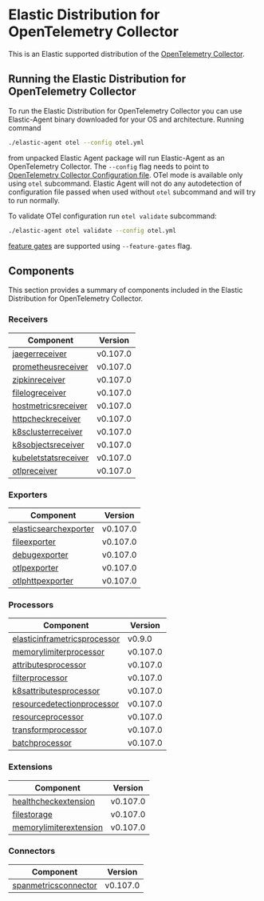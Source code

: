 # Elastic Distribution for OpenTelemetry Collector

This is an Elastic supported distribution of the [OpenTelemetry Collector](https://github.com/open-telemetry/opentelemetry-collector).

## Running the Elastic Distribution for OpenTelemetry Collector

To run the Elastic Distribution for OpenTelemetry Collector you can use Elastic-Agent binary downloaded for your OS and architecture.
Running command

```bash
./elastic-agent otel --config otel.yml
```

from unpacked Elastic Agent package will run Elastic-Agent as an OpenTelemetry Collector. The `--config` flag needs to point to [OpenTelemetry Collector Configuration file](https://opentelemetry.io/docs/collector/configuration/). OTel mode is available only using `otel` subcommand. Elastic Agent will not do any autodetection of configuration file passed when used without `otel` subcommand and will try to run normally.

To validate OTel configuration run `otel validate` subcommand:

```bash
./elastic-agent otel validate --config otel.yml
```

[feature gates](https://github.com/open-telemetry/opentelemetry-collector/blob/main/featuregate/README.md#controlling-gates) are supported using `--feature-gates` flag.

## Components

This section provides a summary of components included in the Elastic Distribution for OpenTelemetry Collector.

### Receivers

| Component | Version |
|---|---|
| [jaegerreceiver](https://github.com/open-telemetry/opentelemetry-collector-contrib/blob/receiver/jaegerreceiver/v0.107.0/receiver/jaegerreceiver/README.md) | v0.107.0 |
| [prometheusreceiver](https://github.com/open-telemetry/opentelemetry-collector-contrib/blob/receiver/prometheusreceiver/v0.107.0/receiver/prometheusreceiver/README.md) | v0.107.0 |
| [zipkinreceiver](https://github.com/open-telemetry/opentelemetry-collector-contrib/blob/receiver/zipkinreceiver/v0.107.0/receiver/zipkinreceiver/README.md) | v0.107.0 |
| [filelogreceiver](https://github.com/open-telemetry/opentelemetry-collector-contrib/blob/receiver/filelogreceiver/v0.107.0/receiver/filelogreceiver/README.md) | v0.107.0 |
| [hostmetricsreceiver](https://github.com/open-telemetry/opentelemetry-collector-contrib/blob/receiver/hostmetricsreceiver/v0.107.0/receiver/hostmetricsreceiver/README.md) | v0.107.0 |
| [httpcheckreceiver](https://github.com/open-telemetry/opentelemetry-collector-contrib/blob/receiver/httpcheckreceiver/v0.107.0/receiver/httpcheckreceiver/README.md) | v0.107.0 |
| [k8sclusterreceiver](https://github.com/open-telemetry/opentelemetry-collector-contrib/blob/receiver/k8sclusterreceiver/v0.107.0/receiver/k8sclusterreceiver/README.md) | v0.107.0 |
| [k8sobjectsreceiver](https://github.com/open-telemetry/opentelemetry-collector-contrib/blob/receiver/k8sobjectsreceiver/v0.107.0/receiver/k8sobjectsreceiver/README.md) | v0.107.0 |
| [kubeletstatsreceiver](https://github.com/open-telemetry/opentelemetry-collector-contrib/blob/receiver/kubeletstatsreceiver/v0.107.0/receiver/kubeletstatsreceiver/README.md) | v0.107.0 |
| [otlpreceiver](https://github.com/open-telemetry/opentelemetry-collector/blob/receiver/otlpreceiver/v0.107.0/receiver/otlpreceiver/README.md) | v0.107.0 |

### Exporters

| Component | Version |
|---|---|
| [elasticsearchexporter](https://github.com/open-telemetry/opentelemetry-collector-contrib/blob/exporter/elasticsearchexporter/v0.107.0/exporter/elasticsearchexporter/README.md) | v0.107.0 |
| [fileexporter](https://github.com/open-telemetry/opentelemetry-collector-contrib/blob/exporter/fileexporter/v0.107.0/exporter/fileexporter/README.md) | v0.107.0 |
| [debugexporter](https://github.com/open-telemetry/opentelemetry-collector/blob/exporter/debugexporter/v0.107.0/exporter/debugexporter/README.md) | v0.107.0 |
| [otlpexporter](https://github.com/open-telemetry/opentelemetry-collector/blob/exporter/otlpexporter/v0.107.0/exporter/otlpexporter/README.md) | v0.107.0 |
| [otlphttpexporter](https://github.com/open-telemetry/opentelemetry-collector/blob/exporter/otlphttpexporter/v0.107.0/exporter/otlphttpexporter/README.md) | v0.107.0 |

### Processors

| Component | Version |
|---|---|
| [elasticinframetricsprocessor](https://github.com/elastic/opentelemetry-collector-components/blob/processor/elasticinframetricsprocessor/v0.9.0/processor/elasticinframetricsprocessor/README.md) | v0.9.0 |
| [memorylimiterprocessor](https://github.com/open-telemetry/opentelemetry-collector/blob/processor/memorylimiterprocessor/v0.107.0/processor/memorylimiterprocessor/README.md) | v0.107.0 |
| [attributesprocessor](https://github.com/open-telemetry/opentelemetry-collector-contrib/blob/processor/attributesprocessor/v0.107.0/processor/attributesprocessor/README.md) | v0.107.0 |
| [filterprocessor](https://github.com/open-telemetry/opentelemetry-collector-contrib/blob/processor/filterprocessor/v0.107.0/processor/filterprocessor/README.md) | v0.107.0 |
| [k8sattributesprocessor](https://github.com/open-telemetry/opentelemetry-collector-contrib/blob/processor/k8sattributesprocessor/v0.107.0/processor/k8sattributesprocessor/README.md) | v0.107.0 |
| [resourcedetectionprocessor](https://github.com/open-telemetry/opentelemetry-collector-contrib/blob/processor/resourcedetectionprocessor/v0.107.0/processor/resourcedetectionprocessor/README.md) | v0.107.0 |
| [resourceprocessor](https://github.com/open-telemetry/opentelemetry-collector-contrib/blob/processor/resourceprocessor/v0.107.0/processor/resourceprocessor/README.md) | v0.107.0 |
| [transformprocessor](https://github.com/open-telemetry/opentelemetry-collector-contrib/blob/processor/transformprocessor/v0.107.0/processor/transformprocessor/README.md) | v0.107.0 |
| [batchprocessor](https://github.com/open-telemetry/opentelemetry-collector/blob/processor/batchprocessor/v0.107.0/processor/batchprocessor/README.md) | v0.107.0 |

### Extensions

| Component | Version |
|---|---|
| [healthcheckextension](https://github.com/open-telemetry/opentelemetry-collector-contrib/blob/extension/healthcheckextension/v0.107.0/extension/healthcheckextension/README.md) | v0.107.0 |
| [filestorage](https://github.com/open-telemetry/opentelemetry-collector-contrib/blob/extension/storage/filestorage/v0.107.0/extension/storage/filestorage/README.md) | v0.107.0 |
| [memorylimiterextension](https://github.com/open-telemetry/opentelemetry-collector/blob/extension/memorylimiterextension/v0.107.0/extension/memorylimiterextension/README.md) | v0.107.0 |

### Connectors

| Component | Version |
|---|---|
| [spanmetricsconnector](https://github.com/open-telemetry/opentelemetry-collector-contrib/blob/connector/spanmetricsconnector/v0.107.0/connector/spanmetricsconnector/README.md) | v0.107.0 |
